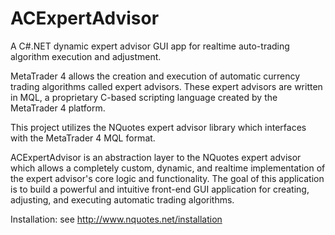 # ACExpertAdvisor
A C#.NET dynamic expert advisor GUI app for realtime auto-trading algorithm execution and adjustment.

MetaTrader 4 allows the creation and execution of automatic currency trading algorithms called expert advisors.
These expert advisors are written in MQL, a proprietary C-based scripting language created by the MetaTrader 4 platform.

This project utilizes the NQuotes expert advisor library which interfaces with the MetaTrader 4 MQL format.

ACExpertAdvisor is an abstraction layer to the NQuotes expert advisor which allows a completely custom, dynamic, and realtime 
implementation of the expert advisor's core logic and functionality. The goal of this application is to build a powerful and 
intuitive front-end GUI application for creating, adjusting, and executing automatic trading algorithms.

Installation:
see http://www.nquotes.net/installation

